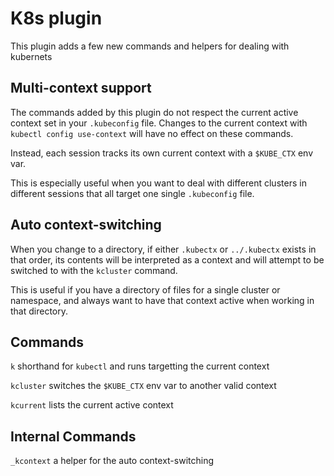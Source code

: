 # K8s plugin

This plugin adds a few new commands and helpers for dealing with kubernets

## Multi-context support
The commands added by this plugin do not respect the current active context set in your `.kubeconfig` file.
Changes to the current context with `kubectl config use-context` will have no effect on these commands.

Instead, each session tracks its own current context with a `$KUBE_CTX` env var.

This is especially useful when you want to deal with different clusters in different sessions that all target one single `.kubeconfig` file.

## Auto context-switching
When you change to a directory, if either `.kubectx` or `../.kubectx` exists in that order, its contents will be interpreted as a context and will attempt to be switched to with the `kcluster` command.

This is useful if you have a directory of files for a single cluster or namespace, and always want to have that context active when working in that directory.

## Commands

`k` shorthand for `kubectl` and runs targetting the current context

`kcluster` switches the `$KUBE_CTX` env var to another valid context

`kcurrent` lists the current active context

## Internal Commands

`_kcontext` a helper for the auto context-switching
